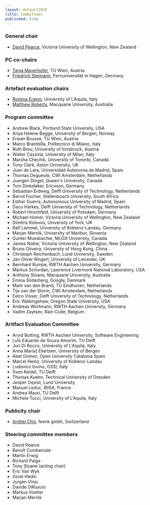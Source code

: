 ```yaml
---
layout: default2018
title: Committees
published: true
---
```


### General chair

* [David Pearce](http://homepages.ecs.vuw.ac.nz/~djp/), Victoria University of Wellington, New Zealand

### PC co-chairs

* [Tanja Mayerhofer](http://www.big.tuwien.ac.at/staff/tmayerhofer), TU Wien, Austria
* [Friedrich Steimann](https://www.fernuni-hagen.de/ps/team/friedrich.steimann.shtml), Fernuniversität in Hagen, Germany

### Artefact evaluation chairs

* [Romina Eramo](http://www.di.univaq.it/romina.eramo/), University of L’Aquila, Italy
* [Matthew Roberts](https://researchers.mq.edu.au/en/persons/matt-roberts), Macquarie University, Australia

### Program committee

* Andrew Black, Portland State University, USA
* Anya Helene Bagge, University of Bergen, Norway
* Erwan Bousse, TU Wien, Austria
* Marco Brambilla, Politecnico di Milano, Italy
* Ruth Breu, University of Innsbruck, Austria
* Walter Cazzola, University of Milan, Italy
* Marsha Chechik, University of Toronto, Canada
* Tony Clark, Aston University, UK
* Juan de Lara, Universidad Autonoma de Madrid, Spain
* Thomas Degueule, CWI Amsterdam, Netherlands
* Juergen Dingel, Queen's University, Canada
* Tom Dinkelaker, Ericsson, Germany
* Sebastian Erdweg, Delft University of Technology, Netherlands
* Bernd Fischer, Stellenbosch University, South Africa
* Esther Guerra, Autonomous University of Madrid, Spain
* Daco Harkes, Delft University of Technology, Netherlands
* Robert Hirschfeld, University of Potsdam, Germany
* Michael Homer, Victoria University of Wellington, New Zealand
* Dimitris Kolovos, University of York, UK
* Ralf Lämmel, University of Koblenz-Landau, Germany
* Marjan Mernik, University of Maribor, Slovenia
* Gunter Mussbacher, McGill University, Canada
* James Noble, Victoria University of Wellington, New Zealand
* Bruno Oliveira, University of Hong Kong, China
* Christoph Reichenbach, Lund University, Sweden
* Jan Oliver Ringert, University of Leicester, UK
* Bernhard Rumpe, RWTH Aachen University, Germany
* Markus Schordan, Lawrence Livermore National Laboratory, USA
* Anthony Sloane, Macquarie University, Australia
* Emma Söderberg, Google, Denmark
* Mark van den Brand, TU Eindhoven, Netherlands
* Tijs van der Storm, CWI Amsterdam, Netherlands
* Eelco Visser, Delft University of Technology, Netherlands
* Eric Walkingshaw, Oregon State University, USA
* Andreas Wortmann, RWTH Aachen University, Germany
* Vadim Zaytsev, Rain Code, Belgium

### Artifact Evaluation Committee

* Arvid Butting, RWTH Aachen University, Software Engineering
* LuÌs Eduardo de Souza Amorim,  TU Delft
* Juri Di Rocco,  University of L'Aquila, Italy
* Anna Maria] Eilertsen, University of Bergen
* Abel Gomez, Open University Catalonia Spain
* Marcel Heinz, University of Koblenz-Landau
* Ludovico Iovino,  GSSI, Italy
* Sven Keidel, TU Delft
* Thomas Kuehn, Technical University of Dresden
* Jesper Oqvist, Lund University
* Manuel Leduc, IRISA, France
* Andrea Mauri, TU Delft
* Michele Tucci,  University of L'Aquila, Italy

### Publicity chair

* [Andrei Chiș](http://www.andreichis.com), feenk gmbh, Switzerland

### Steering committee members

* David Pearce
* Benoît Combemale
* Martin Erwig 
* Richard Paige
* Tony Sloane (acting chair)
* Eric Van Wyk
* Gorel Hedin
* Jurgen Vinju 
* Davide DiRuscio
* Markus Voelter
* Marjan Mernik

